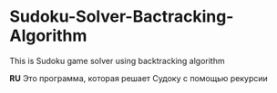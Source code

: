 # Sudoku-Solver-Bactracking-Algorithm
This is Sudoku game solver using backtracking algorithm

**RU**
Это программа, которая решает Судоку с помощью рекурсии
